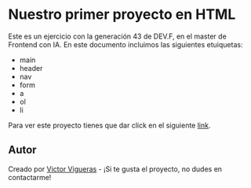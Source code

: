 # Nuestro primer proyecto en HTML

Este es un ejercicio con la generación 43 de DEV.F, en el master de Frontend con IA. En este documento incluimos las siguientes etuiquetas:
- main
- header
- nav
- form
- a
- ol
- li

Para ver este proyecto tienes que dar click en el siguiente [link](https://vviguerashd.github.io/G43_portafolio/).

## Autor

Creado por [Victor Vigueras](https://github.com/vviguerashd) - ¡Si te gusta el proyecto, no dudes en contactarme!
